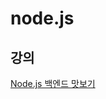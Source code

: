 # node.js

## 강의
[Node.js 백엔드 맛보기](https://www.youtube.com/watch?v=2jwnbZKc66E&list=PLSK4WsJ8JS4cQ-niGNum4bkK_THHOizTs)
